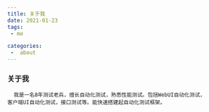 ```yaml
---
title: 关于我  
date: 2021-01-23  
tags:
 - me

categories:  
 -  about
---
```


### 关于我
```text
  我是一名8年测试老兵，擅长自动化测试，熟悉性能测试。包括WebUI自动化测试，
客户端UI自动化测试，接口测试等。能快速搭建起自动化测试框架。

```
